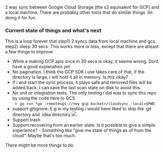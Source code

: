 2 way sync between Google Cloud Storage (the s3 equivalent for GCP) and a local machine. There are probably other tools
that do similar things. Im doing it for fun.

### Current state of things and what's next

This is a loop forever that step1) 2 syncs data from local machine and gcs. step2) sleep 30 secs. This works more or
less, except that there are atleast a few things to improve

* While a making GCP apis once in 30 secs is okay, it seems wrong. Dont have a good explanation yet
* No pagination. I think the GCP SDK i use takes care of that, if the directory is large, i will hold it all in memory.
  Is this okay?
* If i and start the sync process, it plays safe and removed files will be added back. I can save the last scan state on
  disk to avoid this.
* No unit or integration tests. The only testing i did was to sync this repo by using the code here to GCS
    - `go run *go -remote=gs://<my gcp bucket>/cloudsync -local=$PWD`
* support gitignore. E.g in my testing i would have liked to skip the .git directory and .idea directory
  <img src="https://storage.googleapis.com/yesteapea/9d120347-181b-4d0a-86f5-876c5ad52745.png">
* Support trash
* Support recovering from an earlier state. Is it possible to give a simple experience? - Something like "give me state
  of things as of <time> from the cloud". Maybe that's too much.

There might be more things to do.
